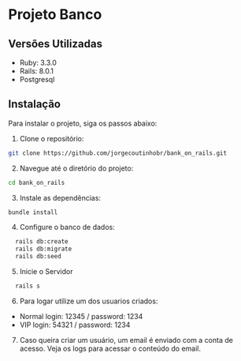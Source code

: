 # Projeto Banco

## Versões Utilizadas
- Ruby: 3.3.0
- Rails: 8.0.1
- Postgresql

## Instalação

Para instalar o projeto, siga os passos abaixo:

1. Clone o repositório:
  ```bash
  git clone https://github.com/jorgecoutinhobr/bank_on_rails.git
  ```
2. Navegue até o diretório do projeto:
  ```bash
  cd bank_on_rails
  ```
3. Instale as dependências:
  ```bash
  bundle install
  ```
4. Configure o banco de dados:
```bash
  rails db:create
  rails db:migrate
  rails db:seed
```
5. Inicie o Servidor
```bash
  rails s
```
6. Para logar utilize um dos usuarios criados:
  - Normal login: 12345 / password: 1234
  - VIP login: 54321 / password: 1234
7. Caso queira criar um usuário, um email é enviado com a conta de acesso. Veja os logs para acessar o conteúdo do email.

